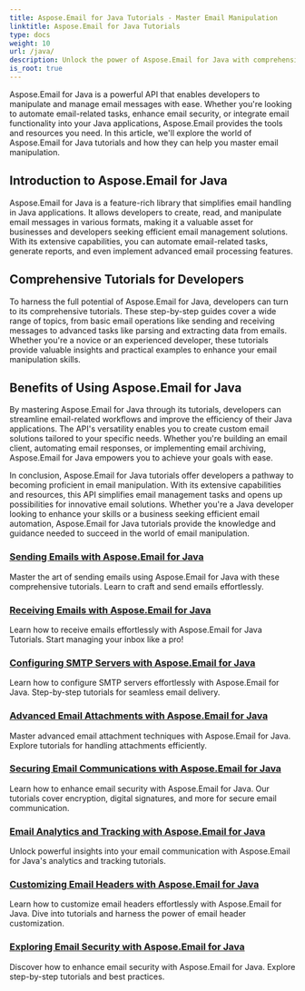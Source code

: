 ```yaml
---
title: Aspose.Email for Java Tutorials - Master Email Manipulation
linktitle: Aspose.Email for Java Tutorials
type: docs
weight: 10
url: /java/
description: Unlock the power of Aspose.Email for Java with comprehensive tutorials. Learn email manipulation, management, and more.
is_root: true
---
```


Aspose.Email for Java is a powerful API that enables developers to manipulate and manage email messages with ease. Whether you're looking to automate email-related tasks, enhance email security, or integrate email functionality into your Java applications, Aspose.Email provides the tools and resources you need. In this article, we'll explore the world of Aspose.Email for Java tutorials and how they can help you master email manipulation.

## Introduction to Aspose.Email for Java

Aspose.Email for Java is a feature-rich library that simplifies email handling in Java applications. It allows developers to create, read, and manipulate email messages in various formats, making it a valuable asset for businesses and developers seeking efficient email management solutions. With its extensive capabilities, you can automate email-related tasks, generate reports, and even implement advanced email processing features.

## Comprehensive Tutorials for Developers

To harness the full potential of Aspose.Email for Java, developers can turn to its comprehensive tutorials. These step-by-step guides cover a wide range of topics, from basic email operations like sending and receiving messages to advanced tasks like parsing and extracting data from emails. Whether you're a novice or an experienced developer, these tutorials provide valuable insights and practical examples to enhance your email manipulation skills.

## Benefits of Using Aspose.Email for Java

By mastering Aspose.Email for Java through its tutorials, developers can streamline email-related workflows and improve the efficiency of their Java applications. The API's versatility enables you to create custom email solutions tailored to your specific needs. Whether you're building an email client, automating email responses, or implementing email archiving, Aspose.Email for Java empowers you to achieve your goals with ease.

In conclusion, Aspose.Email for Java tutorials offer developers a pathway to becoming proficient in email manipulation. With its extensive capabilities and resources, this API simplifies email management tasks and opens up possibilities for innovative email solutions. Whether you're a Java developer looking to enhance your skills or a business seeking efficient email automation, Aspose.Email for Java tutorials provide the knowledge and guidance needed to succeed in the world of email manipulation.

### [Sending Emails with Aspose.Email for Java](./sending-emails/)
Master the art of sending emails using Aspose.Email for Java with these comprehensive tutorials. Learn to craft and send emails effortlessly.
### [Receiving Emails with Aspose.Email for Java](./receiving-emails/)
Learn how to receive emails effortlessly with Aspose.Email for Java Tutorials. Start managing your inbox like a pro!
### [Configuring SMTP Servers with Aspose.Email for Java](./configuring-smtp-servers/)
Learn how to configure SMTP servers effortlessly with Aspose.Email for Java. Step-by-step tutorials for seamless email delivery.
### [Advanced Email Attachments with Aspose.Email for Java](./advanced-email-attachments/)
Master advanced email attachment techniques with Aspose.Email for Java. Explore tutorials for handling attachments efficiently.
### [Securing Email Communications with Aspose.Email for Java](./securing-email-communications/)
Learn how to enhance email security with Aspose.Email for Java. Our tutorials cover encryption, digital signatures, and more for secure email communication.
### [Email Analytics and Tracking with Aspose.Email for Java](./email-analytics-and-tracking/)
Unlock powerful insights into your email communication with Aspose.Email for Java's analytics and tracking tutorials.
### [Customizing Email Headers with Aspose.Email for Java](./customizing-email-headers/)
Learn how to customize email headers effortlessly with Aspose.Email for Java. Dive into tutorials and harness the power of email header customization.
### [Exploring Email Security with Aspose.Email for Java](./exploring-email-security/)
Discover how to enhance email security with Aspose.Email for Java. Explore step-by-step tutorials and best practices.